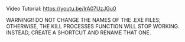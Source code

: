 Video Tutorial:
https://youtu.be/lrA07UzJGu0



WARNING!! DO NOT CHANGE THE NAMES OF THE .EXE FILES; OTHERWISE, THE KILL PROCESSES FUNCTION WILL STOP WORKING. INSTEAD, CREATE A SHORTCUT AND RENAME THAT ONE.
